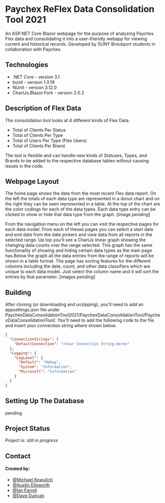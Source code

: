 # Paychex ReFlex Data Consolidation Tool 2021
An ASP.NET Core Blazor webpage for the purpose of analyzing Paychex Flex data and consolidating it into 
a user-friendly webapp for viewing current and historical records. Developed by SUNY Brockport students in
collaboration with Paychex.

## Technologies
* .NET Core - version 3.1
* bunit - version 1.0.19
* NUnit - version 3.12.0
* ChartJs.Blazor.Fork - version 2.0.2

## Description of Flex Data
The consolidation tool looks at 4 different kinds of Flex Data:
* Total of Clients Per Status
* Total of Clients Per Type
* Total of Users Per Type (Flex Users)
* Total of Clients Per Brand

The tool is flexible and can handle new kinds of Statuses, Types, and Brands to be added to the respective database tables without causing issues in the code.

## Webpage Layout
The home page shows the data from the most recent Flex data report. On the left the totals of each data type are represented in a donut chart and on the right they can be
seen represented in a table. At the top of the chart are the color codings for each of the data types. Each data type entry can be clicked to show or hide that data type from the graph.
[image _pending_]

From the navigation menu on the left you can visit the respective pages for each data model. From each of theses pages you can select a start date and end date from the 
date pickers and view data from all reports in the selected range. Up top you'll see a ChartJs linear graph showing the changing data counts over the range selected.
This graph has the same functionality of showing and hiding certain data types as the main page has.Below the graph all the data entries from the range of reports will
be shown in a table format. The page has sorting features for the different columns including the date,
count, and other data classifiers which are unique to each data model. Just select the column name and it will sort the entries by that parameter.
[images _pending_]

## Building 
After cloning (or downloading and unzipping), you'll need to add an appsettings.json file under PaychexDataConsolidationTool2021/PaychexDataConsolidationTool/PaychexDataConsolidationTool/.
You'll need to add the following code to the file and insert your connection string where shown below.
```json
{
  "ConnectionStrings": {
    "DefaultConnection": "<Your Connection String Here>"
  },
  "Logging": {
    "LogLevel": {
      "Default": "Debug",
      "System": "Information",
      "Microsoft": "Information"
    }
  }
}
```

## Setting Up The Database
pending

## Project Status
Project is: _still in progress_

## Contact
#### Created by:
* [@Michael Kowulich](https://github.com/MichaelKowulich)
* [@Austin Ellsworth](https://github.com/Austin-Ellsworth)
* [@Ian Farrell](https://github.com/ianfarre11)
* [@Dave Duncan](https://github.com/djduncan585)
